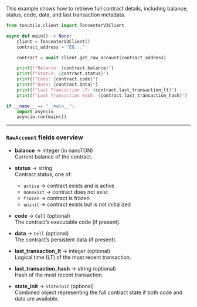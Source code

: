 This example shows how to retrieve full contract details, including balance, status, code, data, and last transaction metadata.

```python
from tonutils.client import ToncenterV3Client

async def main() -> None:
    client = ToncenterV3Client()
    contract_address = "EQ..."

    contract = await client.get_raw_account(contract_address)

    print(f"Balance: {contract.balance}")
    print(f"Status: {contract.status}")
    print(f"Code: {contract.code}")
    print(f"Data: {contract.data}")
    print(f"Last Transaction LT: {contract.last_transaction_lt}")
    print(f"Last Transaction Hash: {contract.last_transaction_hash}")

if __name__ == "__main__":
    import asyncio
    asyncio.run(main())
```

---

### `RawAccount` fields overview

- **balance** → integer (in nanoTON)  
  Current balance of the contract.

- **status** → string  
  Contract status, one of:
    - `active` → contract exists and is active
    - `nonexist` → contract does not exist
    - `frozen` → contract is frozen
    - `uninit` → contract exists but is not initialized

- **code** → `Cell` (optional)  
  The contract’s executable code (if present).

- **data** → `Cell` (optional)  
  The contract’s persistent data (if present).

- **last_transaction_lt** → integer (optional)  
  Logical time (LT) of the most recent transaction.

- **last_transaction_hash** → string (optional)  
  Hash of the most recent transaction.

- **state_init** → `StateInit` (optional)  
  Combined object representing the full contract state if both code and data are available.
